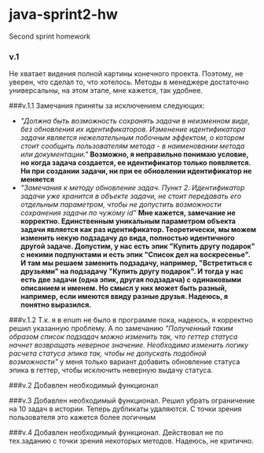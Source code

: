 # java-sprint2-hw
Second sprint homework

### v.1 
Не хватает видения полной картины конечного проекта. Поэтому, не уверен, что сделал то, что хотелось.
   Методы в менеджере достаточно универсальны, на этом этапе, мне кажется, так удобнее. 

###v.1.1 
Замечания приняты за исключением следующих:
* *"Должна быть возможность сохранять задачи в неизменном виде, без обновления их идентификаторов.
Изменение идентификатора задачи является нежелательным побочным эффектом, о котором стоит сообщить пользователям 
метода - в наименовании метода или документации."*
 __Возможно, я неправильно понимаю условие, но когда задача создается, ее идентификатор только появляется.
Ни при создании задачи, ни при ее обновлении идентификатор не меняется__
* *"Замечания к методу обновление задач. Пункт 2. Идентификатор задачи уже хранится в объекте задачи, не стоит передавать его отдельным параметром, 
чтобы не допустить возможности сохранения задачи по чужому id"* 
     __Мне кажется, замечание не корректно. Единственным уникальным параметром объекта задачи является как раз идентификатор.
Теоретически, мы можем изменить некую подзадачу до вида, полностью идентичного другой задаче. Допустим, у нас
есть эпик "Купить другу подарок" с некими подпунктами и есть эпик "Список дел на воскресенье". И там мы решаем заменить подзадачу, например,
"Встретиться с друзьями" на подзадачу "Купить другу подарок". И тогда у нас есть две задачи (одна эпик, другая подзадача) с 
 одинаковыми описанием и именем. Но смысл у них может быть разный, например, если имеются ввиду разные друзья. Надеюсь, я понятно
 выразился.__

###v.1.2 
Т.к. я в enum не было в программе пока, надеюсь, я корректно решил указанную проблему. А по замечанию
_"Полученный таким образом список подзадач можно изменить так, что геттер статуса начнет возвращать неверное значение.
Необходимо изменить логику расчета статуса эпика так, чтобы не допускать подобной возможности"_ у меня только вариант
добавить обновление статуса эпика в геттер, чтобы исключить неверную выдачу статуса.

###v.2
Добавлен необходимый функционал

###v.3
Добавлен необходимый функционал.
Решил убрать ограничение на 10 задач в истории. Теперь дубликаты удаляются. С точки зрения пользователя это кажется более логичным

###v.4
Добавлен необходимый функционал.
Действовал не по тех.заданию с точки зрения некоторых методов. Надеюсь, не критично.